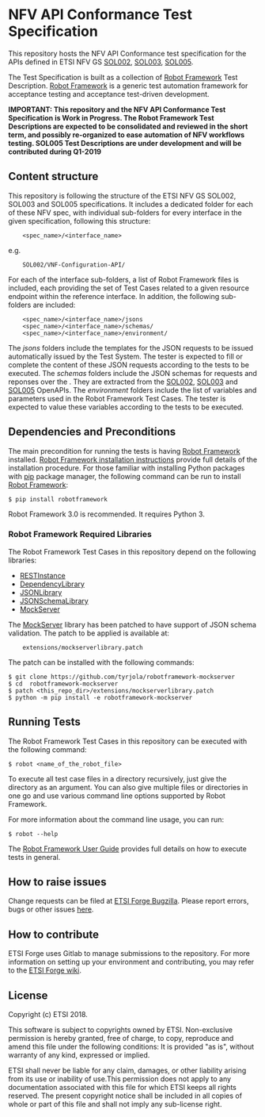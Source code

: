 # NFV API Conformance Test Specification

This repository hosts the NFV API Conformance test specification for the APIs defined in ETSI NFV GS [SOL002](https://www.etsi.org/deliver/etsi_gs/NFV-SOL/001_099/002/02.04.01_60/gs_NFV-SOL002v020401p.pdf), [SOL003](https://www.etsi.org/deliver/etsi_gs/NFV-SOL/001_099/003/02.04.01_60/gs_NFV-SOL003v020401p.pdf), [SOL005](http://www.etsi.org/deliver/etsi_gs/NFV-SOL/001_099/005/02.04.01_60/gs_NFV-SOL005v020401p.pdf).

The Test Specification is built as a collection of [Robot Framework](robotframework.org/) Test Description. [Robot Framework](robotframework.org/) is a generic test automation framework for acceptance testing and acceptance test-driven development.

**IMPORTANT: This repository and the NFV API Conformance Test Specification is Work in Progress. The Robot Framework Test Descriptions are expected to be consolidated and reviewed in the short term, and possibly re-organized to ease automation of NFV workflows testing. SOL005 Test Descriptions are under development and will be contributed during Q1-2019**

## Content structure

This repository is following the structure of the ETSI NFV GS SOL002, SOL003 and SOL005 specifications. It includes a dedicated folder for each of these NFV spec, with individual sub-folders for every interface in the given specification, following this structure:
```
    <spec_name>/<interface_name>
```
e.g.
```
    SOL002/VNF-Configuration-API/
```
For each of the interface sub-folders, a list of Robot Framework files is included, each providing the set of Test Cases related to a given resource endpoint within the reference interface. In addition, the following sub-folders are included:
```
    <spec_name>/<interface_name>/jsons
    <spec_name>/<interface_name>/schemas/
    <spec_name>/<interface_name>/environment/
```
The *jsons* folders include the templates for the JSON requests to be issued automatically issued by the Test System. The tester is expected to fill or complete the content of these JSON requests according to the tests to be executed.
The *schemas* folders include the JSON schemas for requests and reponses over the . They are extracted from the [SOL002](https://forge.etsi.org/gitlab/nfv/SOL002-SOL003), [SOL003](https://forge.etsi.org/gitlab/nfv/SOL002-SOL003) and [SOL005](https://forge.etsi.org/gitlab/nfv/SOL005) OpenAPIs.
The *environment* folders include the list of variables and parameters used in the Robot Framework Test Cases. The tester is expected to value these variables according to the tests to be executed.

## Dependencies and Preconditions
The main precondition for running the tests is having [Robot Framework](robotframework.org/) installed.
[Robot Framework installation instructions](https://github.com/robotframework/robotframework/blob/master/INSTALL.rst) provide full details of the installation procedure.
For those familiar with installing Python packages with [pip](http://pip-installer.org/) package manager, the following command can be run to install [Robot Framework](robotframework.org/):
```
$ pip install robotframework
```
Robot Framework 3.0 is recommended. It requires Python 3.

### Robot Framework Required Libraries
The Robot Framework Test Cases in this repository depend on the following libraries:

* [RESTInstance](https://github.com/asyrjasalo/RESTinstance)
* [DependencyLibrary](https://github.com/mentalisttraceur/robotframework-dependencylibrary)
* [JSONLibrary](https://github.com/nottyo/robotframework-jsonlibrary)
* [JSONSchemaLibrary](https://github.com/jstaffans/robotframework-jsonschemalibrary)
* [MockServer](https://github.com/tyrjola/robotframework-mockserver)

The [MockServer](https://github.com/tyrjola/robotframework-mockserver) library has been patched to have support of JSON schema validation.
The patch to be applied is available at:
```
    extensions/mockserverlibrary.patch
```
The patch can be installed with the following commands:
```
$ git clone https://github.com/tyrjola/robotframework-mockserver
$ cd  robotframework-mockserver
$ patch <this_repo_dir>/extensions/mockserverlibrary.patch
$ python -m pip install -e robotframework-mockserver
```
## Running Tests
The Robot Framework Test Cases in this repository can be executed with the following command:
```
$ robot <name_of_the_robot_file>
```
To execute all test case files in a directory recursively, just give the directory as an argument. You can also give multiple files or directories in one go and use various command line options supported by Robot Framework. 

For more information about the command line usage, you can run:
```
$ robot --help
```
The [Robot Framework User Guide](http://robotframework.org/robotframework/#user-guide) provides full details on how to execute tests in general.

## How to raise issues

Change requests can be filed at [ETSI Forge Bugzilla](<LINK>). Please report errors, bugs or other issues [here](https://forge.etsi.org/bugzilla/enter_bug.cgi?product=NFV).

## How to contribute

ETSI Forge uses Gitlab to manage submissions to the repository.
For more information on setting up your environment and contributing, you may refer to the [ETSI Forge wiki](https://forge.etsi.org/wiki/index.php/Main_Page).

## License

Copyright (c) ETSI 2018.
 
This software is subject to copyrights owned by ETSI. Non-exclusive permission 
is hereby granted, free of charge, to copy, reproduce and amend this file 
under the following conditions: It is provided "as is", without warranty of any 
kind, expressed or implied. 

ETSI shall never be liable for any claim, damages, or other liability arising 
from its use or inability of use.This permission does not apply to any documentation 
associated with this file for which ETSI keeps all rights reserved. The present 
copyright notice shall be included in all copies of whole or part of this 
file and shall not imply any sub-license right.
